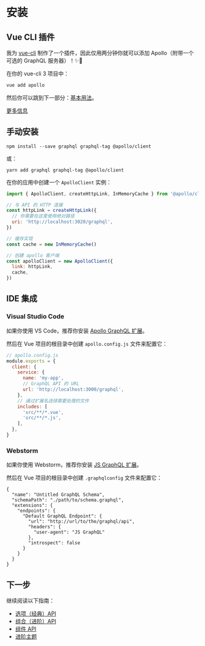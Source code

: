 # 安装

## Vue CLI 插件

我为 [vue-cli](http://cli.vuejs.org) 制作了一个插件，因此仅用两分钟你就可以添加 Apollo（附带一个可选的 GraphQL 服务器）！✨🚀

在你的 vue-cli 3 项目中：

```bash
vue add apollo
```

然后你可以跳到下一部分：[基本用法](../guide-option/usage.md)。

[更多信息](https://github.com/Akryum/vue-cli-plugin-apollo)

## 手动安装

```
npm install --save graphql graphql-tag @apollo/client
```

或：

```
yarn add graphql graphql-tag @apollo/client
```

在你的应用中创建一个 `ApolloClient` 实例：

```js
import { ApolloClient, createHttpLink, InMemoryCache } from '@apollo/client/core'

// 与 API 的 HTTP 连接
const httpLink = createHttpLink({
  // 你需要在这里使用绝对路径
  uri: 'http://localhost:3020/graphql',
})

// 缓存实现
const cache = new InMemoryCache()

// 创建 apollo 客户端
const apolloClient = new ApolloClient({
  link: httpLink,
  cache,
})
```

## IDE 集成

### Visual Studio Code

如果你使用 VS Code，推荐你安装 [Apollo GraphQL 扩展](https://marketplace.visualstudio.com/items?itemName=apollographql.vscode-apollo)。

然后在 Vue 项目的根目录中创建 `apollo.config.js` 文件来配置它：

```js
// apollo.config.js
module.exports = {
  client: {
    service: {
      name: 'my-app',
      // GraphQL API 的 URL
      url: 'http://localhost:3000/graphql',
    },
    // 通过扩展名选择需要处理的文件
    includes: [
      'src/**/*.vue',
      'src/**/*.js',
    ],
  },
}
```

### Webstorm

如果你使用 Webstorm，推荐你安装 [JS GraphQL 扩展](https://plugins.jetbrains.com/plugin/8097-js-graphql/)。

然后在 Vue 项目的根目录中创建 `.graphqlconfig` 文件来配置它：

```graphqlconfig
{
  "name": "Untitled GraphQL Schema",
  "schemaPath": "./path/to/schema.graphql",
  "extensions": {
    "endpoints": {
      "Default GraphQL Endpoint": {
        "url": "http://url/to/the/graphql/api",
        "headers": {
          "user-agent": "JS GraphQL"
        },
        "introspect": false
      }
    }
  }
}
```

## 下一步

继续阅读以下指南：

- [选项（经典）API](../guide-option/setup.md)
- [组合（进阶）API](../guide-composable/setup.md)
- [组件 API](../guide-components/setup.md)
- [进阶主题](../guide-advanced)
